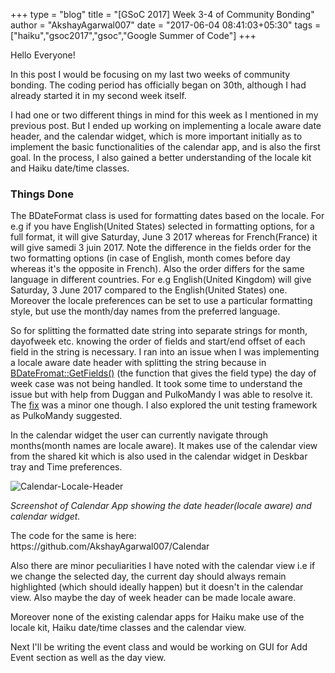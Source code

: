 +++
type = "blog"
title = "[GSoC 2017] Week 3-4 of Community Bonding"
author = "AkshayAgarwal007"
date = "2017-06-04 08:41:03+05:30"
tags = ["haiku","gsoc2017","gsoc","Google Summer of Code"]
+++ 

<p>Hello Everyone!</p>

<p> In this post I would be focusing on my last two weeks of community bonding.
The coding period has officially began on 30th, although I had already started
it in my second week itself.</p>

<p>I had one or two different things in mind for this week as I mentioned in my
previous post. But I ended up working on implementing a locale aware date
header, and the calendar widget, which is more important initially as to 
implement the basic functionalities of the calendar app, and is also the first 
goal. In the process, I also gained a better understanding of the locale kit 
and Haiku date/time classes.</p>

<h3>Things Done</h3>

<p>The BDateFormat class is used for formatting dates based on the locale.
For e.g if you have English(United States) selected in formatting options, for
a full format, it will give Saturday, June 3 2017 whereas for French(France) it
will give samedi 3 juin 2017. Note the difference in the fields order for the
two formatting options (in case of English, month comes before day whereas
it's the opposite in French). Also the order differs for the same language in
different countries. For e.g English(United Kingdom) will give Saturday, 3 June
2017 compared to the English(United States) one. Moreover the locale preferences
can be set to use a particular formatting style, but use the month/day names
from the preferred language.</p>

<p>So for splitting the formatted date string into separate strings for month,
dayofweek etc. knowing the order of fields and start/end offset of each field
in the string is necessary. I ran into an issue when I was implementing a
locale aware date header with splitting the string because in 
<a href="https://www.haiku-os.org/docs/api/classBDateFormat.html#a662050ad20c494ce4212b6d52135eda2">
BDateFromat::GetFields()</a> (the function that gives the field type) the day of
week case was not being handled. It took some time to understand the issue but
with help from Duggan and PulkoMandy I was able to resolve it. The
<a href="https://github.com/haiku/haiku/commit/ec6735b5961b68e85cfbafbcd5a0763cf43b519a">
fix</a> was a minor one though. I also explored the unit testing framework as
PulkoMandy suggested.</p>

<p>In the calendar widget the user can currently navigate through
months(month names are locale aware). It makes use of the calendar view from the
shared kit which is also used in the calendar widget in Deskbar tray and Time
preferences.</p>

<p><img src="/files/blog/AkshayAgarwal007/calendar-locale-header.png" alt="Calendar-Locale-Header" class="img-responsive center-block"></p>

<p><i>Screenshot of Calendar App showing the date header(locale aware) and
calendar widget.</i></p>

<p>The code for the same is here:
https://github.com/AkshayAgarwal007/Calendar</p>

<p>Also there are minor peculiarities I have noted with the calendar view i.e if
we change the selected day, the current day should always remain highlighted
(which should ideally happen) but it doesn't in the calendar view. Also maybe
the day of week header can be made locale aware.</p>

<p>Moreover none of the existing calendar apps for Haiku make use of the locale
kit, Haiku date/time classes and the calendar view.</p>

<p>Next I'll be writing the event class and would be working on GUI for Add
Event section as well as the day view.</p>
